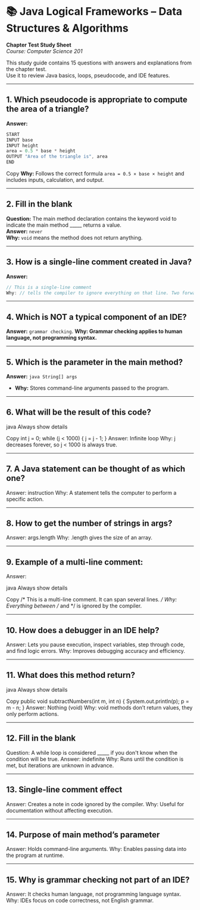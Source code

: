 # 📚 Java Logical Frameworks – Data Structures & Algorithms  
**Chapter Test Study Sheet**  
*Course: Computer Science 201*

This study guide contains 15 questions with answers and explanations from the chapter test.  
Use it to review Java basics, loops, pseudocode, and IDE features.

---

## 1. Which pseudocode is appropriate to compute the area of a triangle?
**Answer:**
```java
START
INPUT base
INPUT height
area ← 0.5 * base * height
OUTPUT "Area of the triangle is", area
END
```

Copy
**Why:** Follows the correct formula `area = 0.5 × base × height` and includes inputs, calculation, and output.

---

## 2. Fill in the blank  
**Question:** The main method declaration contains the keyword void to indicate the main method _____ returns a value.  
**Answer:** `never`  
**Why:** `void` means the method does not return anything.

---

## 3. How is a single-line comment created in Java?  
**Answer:**
```java
// This is a single-line comment
Why: // tells the compiler to ignore everything on that line. Two forward slashes
```

---

## 4. Which is NOT a typical component of an IDE?

**Answer:** `grammar checking`.
**Why: Grammar checking applies to human language, not programming syntax.**

---

## 5. Which is the parameter in the main method?
**Answer:** ```java String[] args```

* **Why:** Stores command-line arguments passed to the program.

---

## 6. What will be the result of this code?
java
Always show details

Copy
int j = 0;
while (j < 1000) {
    j = j - 1;
}
Answer: Infinite loop
Why: j decreases forever, so j < 1000 is always true.

---

## 7. A Java statement can be thought of as which one?
Answer: instruction
Why: A statement tells the computer to perform a specific action.

---

## 8. How to get the number of strings in args?
Answer: args.length
Why: .length gives the size of an array.

---

## 9. Example of a multi-line comment:
Answer:

java
Always show details

Copy
/*
 This is a multi-line comment.
 It can span several lines.
*/
Why: Everything between /* and */ is ignored by the compiler.

---

## 10. How does a debugger in an IDE help?
Answer: Lets you pause execution, inspect variables, step through code, and find logic errors.
Why: Improves debugging accuracy and efficiency.


---

## 11. What does this method return?
java
Always show details

Copy
public void subtractNumbers(int m, int n) {
    System.out.println(p);
    p = m - n;
}
Answer: Nothing (void)
Why: void methods don’t return values, they only perform actions.

---

## 12. Fill in the blank
Question: A while loop is considered _____ if you don't know when the condition will be true.
Answer: indefinite
Why: Runs until the condition is met, but iterations are unknown in advance.

---

## 13. Single-line comment effect
Answer: Creates a note in code ignored by the compiler.
Why: Useful for documentation without affecting execution.

---

## 14. Purpose of main method’s parameter
Answer: Holds command-line arguments.
Why: Enables passing data into the program at runtime.

---

## 15. Why is grammar checking not part of an IDE?
Answer: It checks human language, not programming language syntax.
Why: IDEs focus on code correctness, not English grammar.



